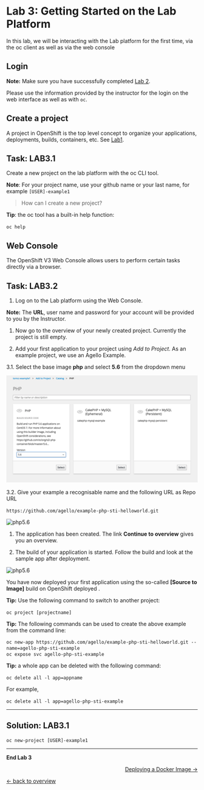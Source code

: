 # Lab 3: Getting Started on the Lab Platform

In this lab, we will be interacting with the Lab platform for the first time, via the oc client as well as via the web console

## Login

**Note:** 
Make sure you have successfully completed [Lab 2](02_cli.md).

Please use the information provided by the instructor for the login on the web interface as well as with `oc`.

## Create a project

A project in OpenShift is the top level concept to organize your applications, deployments, builds, containers, etc. See [Lab1](01_quicktour.md).


## Task: LAB3.1
Create a new project on the lab platform with the oc CLI tool.

**Note**: For your project name, use your github name or your last name, for example `[USER]-example1`

> How can I create a new project?

**Tip**: the oc tool has a built-in help function:

``oc help``

## Web Console

The OpenShift V3 Web Console allows users to perform certain tasks directly via a browser.

## Task: LAB3.2
1. Log on to the Lab platform using the Web Console.

  **Note:** The **URL**, user name and password for your account will be provided to you by the Instructor.

1. Now go to the overview of your newly created project. Currently the project is still empty.

1. Add your first application to your project using *Add to Project*. As an example project, we use an Agello Example.

  3.1. Select the base image **php** and select **5.6** from the dropdown menu
  
![php5.6](../images/lab_3_php5.png)

  3.2. Give your example a recognisable name and the following URL as Repo URL
  
  ``https://github.com/agello/example-php-sti-helloworld.git``
  
![php5.6](../images/lab_3_example1.png)

1. The application has been created. The link **Continue to overview** gives you an overview.

1. The build of your application is started. Follow the build and look at the sample app after deployment.

![php5.6](../images/lab_3_example1-deployed.png)


You have now deployed your first application using the so-called **[Source to Image]** build on OpenShift deployed .

**Tip:** Use the following command to switch to another project:

``oc project [projectname]``

**Tip:** The following commands can be used to create the above example from the command line:

```
oc new-app https://github.com/agello/example-php-sti-helloworld.git --name=agello-php-sti-example
oc expose svc agello-php-sti-example
```

**Tip:** a whole app can be deleted with the following command:

``oc delete all -l app=appname``

For example,

``oc delete all -l app=agello-php-sti-example``

---

## Solution: LAB3.1

``oc new-project [USER]-example1``

---

**End Lab 3**

<p width = "100px" align = "right"> <a href="04_deploy_dockerimage.md">Deploying a Docker Image →</a></p>


[← back to overview](../README.md)
